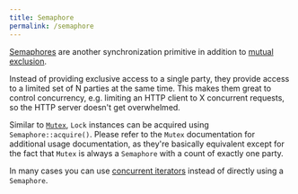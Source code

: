 ```yaml
---
title: Semaphore
permalink: /semaphore
---
```

[Semaphores](https://en.wikipedia.org/wiki/Semaphore_%28programming%29) are another synchronization primitive in addition to [mutual exclusion](./mutex.md).

Instead of providing exclusive access to a single party, they provide access to a limited set of N parties at the same time.
This makes them great to control concurrency, e.g. limiting an HTTP client to X concurrent requests, so the HTTP server doesn't get overwhelmed.

Similar to [`Mutex`](./mutex.md), `Lock` instances can be acquired using `Semaphore::acquire()`.
Please refer to the `Mutex` documentation for additional usage documentation, as they're basically equivalent except for the fact that `Mutex` is always a `Semaphore` with a count of exactly one party.

In many cases you can use [concurrent iterators](./concurrent-iterator.md) instead of directly using a `Semaphore`.